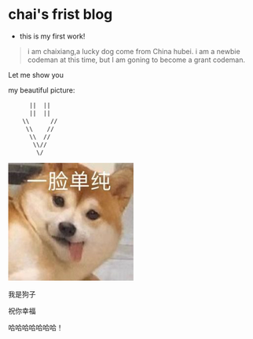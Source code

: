 # chai's frist blog

* this is my first work!

> i am chaixiang,a lucky dog come from China hubei.
> i am a newbie codeman at this time,
> but I am goning to become a grant codeman.

Let me show you

my beautiful picture:

          ||  ||
          ||  ||
        \\      //
         \\    //
          \\  //
           \\//
            \/

![chaixiang](source/picture/dog.jpg)

我是狗子

祝你幸福

哈哈哈哈哈哈哈！
